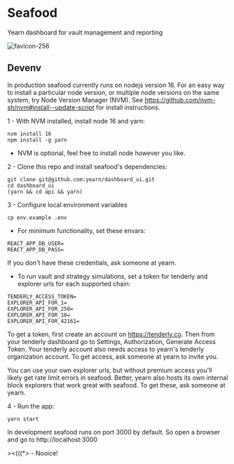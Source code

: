 # Seafood
Yearn dashboard for vault management and reporting

![favicon-256](https://user-images.githubusercontent.com/89237203/209074891-16c56321-774e-411c-9ca0-ffa1a7068ed5.png)

## Devenv
In production seafood currently runs on nodejs version 16. For an easy way to install a particular node version, or multiple node versions on the same system, try Node Version Manager (NVM). See https://github.com/nvm-sh/nvm#install--update-script for install instructions.

1 - With NVM installed, install node 16 and yarn:
```console
nvm install 16
npm install -g yarn
```
* NVM is optional, feel free to install node however you like.

2 - Clone this repo and install seafood's dependencies:
```console
git clone git@github.com:yearn/dashboard_ui.git
cd dashboard_ui
(yarn && cd api && yarn)
```

3 - Configure local environment variables
```console
cp env.example .env
```

  - For minimum functionality, set these envars:
  ```
  REACT_APP_DB_USER=
  REACT_APP_DB_PASS=
  ```
  If you don't have these credentials, ask someone at yearn.

  - To run vault and strategy simulations, set a token for tenderly and explorer urls for each supported chain:
  ```
  TENDERLY_ACCESS_TOKEN=
  EXPLORER_API_FOR_1=
  EXPLORER_API_FOR_250=
  EXPLORER_API_FOR_10=
  EXPLORER_API_FOR_42161=
  ```
  To get a token, first create an account on https://tenderly.co. Then from your tenderly dashboard go to Settings, Authorization, Generate Access Token. Your tenderly account also needs access to yearn's tenderly organization account. To get access, ask someone at yearn to invite you.

  You can use your own explorer urls, but without premium access you'll likely get rate limit errors in seafood. Better, yearn also hosts its own internal block explorers that work great with seafood. To get these, ask someone at yearn.


4 - Run the app:
```console
yarn start
```
In development seafood runs on port 3000 by default. So open a browser and go to http://localhost:3000



\><(((*> - Nooice!
